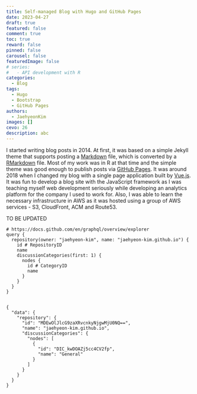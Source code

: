 ```yaml
---
title: Self-managed Blog with Hugo and GitHub Pages
date: 2023-04-27
draft: true
featured: false
comment: true
toc: true
reward: false
pinned: false
carousel: false
featuredImage: false
# series:
#   - API development with R
categories:
  - Blog
tags: 
  - Hugo
  - Bootstrap
  - GitHub Pages
authors:
  - JaehyeonKim
images: []
cevo: 26
description: abc
---
```


I started writing blog posts in 2014. At first, it was based on a simple Jekyll theme that supports posting a [Markdown](https://en.wikipedia.org/wiki/Markdown) file, which is converted by a [RMarkdown](https://github.com/rstudio/rmarkdown) file. Most of my work was in R at that time and the simple theme was good enough to publish posts via [GitHub Pages](https://pages.github.com/). It was around 2018 when I changed my blog with a single page application built by [Vue.js](https://vuejs.org/). It was fun to develop a blog site with the JavaScript framework as I was teaching myself web development seriously while developing an analytics platform for the company I used to work for. Also, I was able to learn the necessary infrastructure in AWS as it was hosted using a group of AWS services - S3, CloudFront, ACM and Route53.

TO BE UPDATED

```
# https://docs.github.com/en/graphql/overview/explorer
query {
  repository(owner: "jaehyeon-kim", name: "jaehyeon-kim.github.io") {
    id # RepositoryID
    name
    discussionCategories(first: 1) {
      nodes {
        id # CategoryID
        name
      }
    }
  }
}


{
  "data": {
    "repository": {
      "id": "MDEwOlJlcG9zaXRvcnkyNjgwMjU0NQ==",
      "name": "jaehyeon-kim.github.io",
      "discussionCategories": {
        "nodes": [
          {
            "id": "DIC_kwDOAZj5cc4CV2fp",
            "name": "General"
          }
        ]
      }
    }
  }
}
```